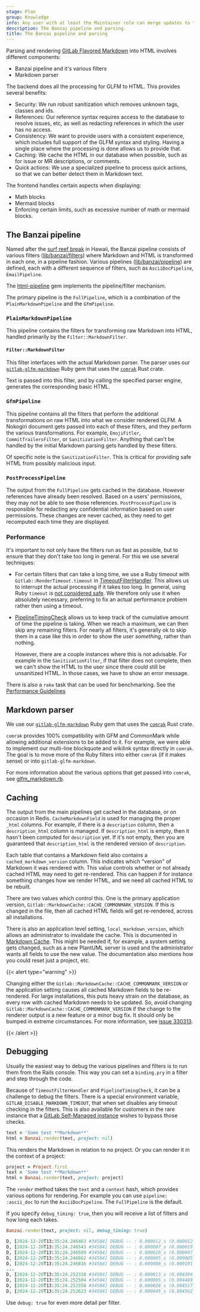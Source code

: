 ```yaml
---
stage: Plan
group: Knowledge
info: Any user with at least the Maintainer role can merge updates to this content. For details, see https://docs.gitlab.com/development/development_processes/#development-guidelines-review.
description: The Banzai pipeline and parsing.
title: The Banzai pipeline and parsing
---
```


<!-- vale gitlab.GitLabFlavoredMarkdown = NO -->

Parsing and rendering [GitLab Flavored Markdown](_index.md) into HTML involves different components:

- Banzai pipeline and it's various filters
- Markdown parser

The backend does all the processing for GLFM to HTML. This provides several benefits:

- Security: We run robust sanitization which removes unknown tags, classes and ids.
- References: Our reference syntax requires access to the database to resolve issues, etc, as well as redacting references in which the user has no access.
- Consistency: We want to provide users with a consistent experience, which includes full support of the GLFM syntax and styling. Having a single place where the processing is done allows us to provide that.
- Caching: We cache the HTML in our database when possible, such as for issue or MR descriptions, or comments.
- Quick actions: We use a specialized pipeline to process quick actions, so that we can better detect them in Markdown text.

The frontend handles certain aspects when displaying:

- Math blocks
- Mermaid blocks
- Enforcing certain limits, such as excessive number of math or mermaid blocks.

## The Banzai pipeline

Named after the [surf reef break](https://en.wikipedia.org/wiki/Banzai_Pipeline) in Hawaii, the Banzai pipeline consists of various filters ([lib/banzai/filters](https://gitlab.com/gitlab-org/gitlab/-/tree/master/lib/banzai/filter)) where Markdown and HTML is transformed in each one, in a pipeline fashion. Various pipelines ([lib/banzai/pipeline](https://gitlab.com/gitlab-org/gitlab/-/tree/master/lib/banzai/pipeline)) are defined, each with a different sequence of filters, such as `AsciiDocPipeline`, `EmailPipeline`.

The [html-pipeline](https://github.com/gjtorikian/html-pipeline) gem implements the pipeline/filter mechanism.

The primary pipeline is the `FullPipeline`, which is a combination of the `PlainMarkdownPipeline` and the `GfmPipeline`.

### `PlainMarkdownPipeline`

This pipeline contains the filters for transforming raw Markdown into HTML, handled primarily by the `Filter::MarkdownFilter`.

#### `Filter::MarkdownFilter`

This filter interfaces with the actual Markdown parser. The parser uses our [`gitlab-glfm-markdown`](https://gitlab.com/gitlab-org/ruby/gems/gitlab-glfm-markdown) Ruby gem that uses the [`comrak`](https://github.com/kivikakk/comrak) Rust crate.

Text is passed into this filter, and by calling the specified parser engine, generates the corresponding basic HTML.

### `GfmPipeline`

This pipeline contains all the filters that perform the additional transformations on raw HTML into what we consider rendered GLFM.
A Nokogiri document gets passed into each of these filters, and they perform the various transformations.
For example, `EmojiFitler`, `CommitTrailersFilter`, or `SanitizationFilter`.
Anything that can't be handled by the initial Markdown parsing gets handled by these filters.

Of specific note is the `SanitizationFilter`. This is critical for providing safe HTML from possibly malicious input.

### `PostProcessPipeline`

The output from the `FullPipeline` gets cached in the database. However references have already been resolved. Based on
a users' permissions, they may not be able to see those references. `PostProcessPipeline` is responsible for redacting any
confidential information based on user permissions. These changes are never cached, as they need to get recomputed each time
they are displayed.

### Performance

It's important to not only have the filters run as fast as possible, but to ensure that they don't take too long in general.
For this we use several techniques:

- For certain filters that can take a long time, we use a Ruby timeout with `Gitlab::RenderTimeout.timeout` in [TimeoutFilterHandler](https://gitlab.com/gitlab-org/gitlab/blob/master/lib/banzai/filter/concerns/timeout_filter_handler.rb).
  This allows us to interrupt the actual processing if it takes too long.
  In general, using Ruby `timeout` is [not considered safe](https://jvns.ca/blog/2015/11/27/why-rubys-timeout-is-dangerous-and-thread-dot-raise-is-terrifying/).
  We therefore only use it when absolutely necessary, preferring to fix an actual performance problem rather then using a timeout.
- [PipelineTimingCheck](https://gitlab.com/gitlab-org/gitlab/blob/master/lib/banzai/filter/concerns/pipeline_timing_check.rb) allows us to keep track of the cumulative amount of time the pipeline is taking. When we reach a maximum, we can then skip any remaining filters.
  For nearly all filters, it's generally ok to skip them in a case like this in order to show the user _something_, rather than nothing.

  However, there are a couple instances where this is not advisable.
  For example in the `SanitizationFilter`, if that filter does not complete, then we can't show the HTML to the user since there could still be unsanitized HTML.
  In those cases, we have to show an error message.

There is also a `rake` task that can be used for benchmarking. See the [Performance Guidelines](../performance.md#banzai-pipelines-and-filters)

## Markdown parser

We use our [`gitlab-glfm-markdown`](https://gitlab.com/gitlab-org/ruby/gems/gitlab-glfm-markdown) Ruby gem that uses the [`comrak`](https://github.com/kivikakk/comrak) Rust crate.

`comrak` provides 100% compatibility with GFM and CommonMark while allowing additional extensions to be added to it. For example, we were able to implement our multi-line blockquote and wikilink syntax directly in `comrak`. The goal is to move more of the Ruby filters into either `comrak` (if it makes sense) or into `gitlab-glfm-markdown`.

For more information about the various options that get passed into `comrak`, see [glfm_markdown.rb](https://gitlab.com/gitlab-org/gitlab/blob/master/lib/banzai/filter/markdown_engines/glfm_markdown.rb#L12-L34).

## Caching

The output from the main pipelines get cached in the database, or on occasion in Redis. `CacheMarkdownField` is used
for managing the proper `_html` columns. For example, if there is a `description` column, then a `description_html` column
is managed. If `description_html` is empty, then it hasn't been computed for `description` yet. If it's not empty, then
you are guaranteed that `description_html` is the rendered version of `description`.

Each table that contains a Markdown field also contains a `cached_markdown_version` column. This indicates which
"version" of Markdown it was rendered with. This value controls whether or not already cached HTML may need to get
re-rendered. This can happen if for instance something changes how we render HTML, and we need all cached HTML to be rebuilt.

There are two values which control this. One is the primary application version,
`Gitlab::MarkdownCache::CACHE_COMMONMARK_VERSION`. If this is changed in the file, then all cached HTML fields will
get re-rendered, across all installations.

There is also an application level setting, `local_markdown_version`, which allows an administrator to invalidate the cache.
This is documented in [Markdown Cache](../../administration/invalidate_markdown_cache.md). This
might be needed if, for example, a system setting gets changed, such as a new PlantUML server is used and the administrator wants all
fields to use the new value. The documentation also mentions how you could reset just a project, etc.

{{< alert type="warning" >}}

Changing either the `Gitlab::MarkdownCache::CACHE_COMMONMARK_VERSION` or the application setting causes all
cached Markdown fields to be re-rendered. For large installations, this puts heavy strain on the database,
as every row with cached Markdown needs to be updated. So, avoid changing `Gitlab::MarkdownCache::CACHE_COMMONMARK_VERSION`
if the change to the renderer output is a new feature or a minor bug fix. It should only be bumped in extreme
circumstances.
For more information, see [issue 330313](https://gitlab.com/gitlab-org/gitlab/-/issues/330313).

{{< /alert >}}

## Debugging

Usually the easiest way to debug the various pipelines and filters is to run them from the Rails console. This way you can set a `binding.pry` in a filter and step through the code.

Because of `TimeoutFilterHandler` and `PipelineTimingCheck`, it can be a challenge to debug the filters. There is a special environment variable, `GITLAB_DISABLE_MARKDOWN_TIMEOUT`, that when set disables any timeout checking in the filters. This is also available for customers in the rare instance that a [GitLab Self-Managed instance](../../administration/environment_variables.md) wishes to bypass those checks.

```ruby
text = 'Some test **Markdown**'
html = Banzai.render(text, project: nil)
```

This renders the Markdown in relation to no project. Or you can render it in the context of a project:

```ruby
project = Project.first
text = 'Some test **Markdown**'
html = Banzai.render(text, project: project)
```

The `render` method takes the `text` and a `context` hash, which provides various options for rendering. For example you can use `pipeline: :ascii_doc` to run the `AsciiDocPipeline`. The `FullPipeline` is the default.

If you specify `debug_timing: true`, then you will receive a list of filters and how long each takes.

```ruby
Banzai.render(text, project: nil, debug_timing: true)

D, [2024-12-20T13:35:24.246463 #34584] DEBUG -- : 0.000012_s (0.000012_s): NormalizeSourceFilter [PreProcessPipeline]
D, [2024-12-20T13:35:24.246543 #34584] DEBUG -- : 0.000007_s (0.000019_s): TruncateSourceFilter [PreProcessPipeline]
D, [2024-12-20T13:35:24.246589 #34584] DEBUG -- : 0.000028_s (0.000047_s): FrontMatterFilter [PreProcessPipeline]
D, [2024-12-20T13:35:24.246662 #34584] DEBUG -- : 0.000005_s (0.000005_s): IncludeFilter [FullPipeline]
D, [2024-12-20T13:35:24.246816 #34584] DEBUG -- : 0.000088_s (0.000101_s): MarkdownFilter [FullPipeline]
...
D, [2024-12-20T13:35:24.252338 #34584] DEBUG -- : 0.000013_s (0.004394_s): CustomEmojiFilter [FullPipeline]
D, [2024-12-20T13:35:24.252504 #34584] DEBUG -- : 0.000095_s (0.004489_s): TaskListFilter [FullPipeline]
D, [2024-12-20T13:35:24.252558 #34584] DEBUG -- : 0.000028_s (0.004517_s): SetDirectionFilter [FullPipeline]
D, [2024-12-20T13:35:24.252623 #34584] DEBUG -- : 0.000045_s (0.004562_s): SyntaxHighlightFilter [FullPipeline]
```

Use `debug: true` for even more detail per filter.
